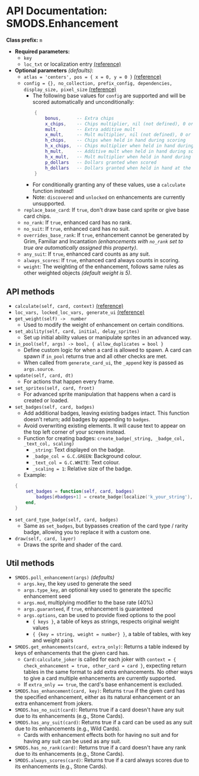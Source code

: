 # API Documentation: SMODS.Enhancement
**Class prefix:** `m`
- **Required parameters:**
    - `key`
    - `loc_txt` or localization entry [(reference)](https://github.com/Steamodded/smods/wiki/Localization)
- **Optional parameters** *(defaults)*:
    - `atlas = 'centers', pos = { x = 0, y = 0 }` [(reference)](https://github.com/Steamodded/smods/wiki/SMODS.Atlas#applying-textures-to-cards)
    - `config = {}, no_collection, prefix_config, dependencies, display_size, pixel_size` [(reference)](https://github.com/Steamodded/smods/wiki/API-Documentation#common-parameters)
        - The following base values for `config` are supported and will be scored automatically and unconditionally:
        ```lua
            {
                bonus,      -- Extra chips
                x_chips,    -- Chips multiplier, nil (not defined), 0 or 1 is treated as 1.
                mult,       -- Extra additive mult
                x_mult,     -- Mult multiplier, nil (not defined), 0 or 1 is treated as 1.
                h_chips,    -- Chips when held in hand during scoring
                h_x_chips,  -- Chips multiplier when held in hand during scoring, nil (not defined), 0 or 1 is treated as 1.
                h_mult,     -- Additive mult when held in hand during scoring
                h_x_mult,   -- Mult multiplier when held in hand during scoring, nil (not defined), 0 or 1 is treated as 1.
                p_dollars   -- Dollars granted when scored
                h_dollars   -- Dollars granted when held in hand at the end of the round
            }
        ```
        - For conditionally granting any of these values, use a `calculate` function instead!
        - Note: `discovered` and `unlocked` on enhancements are currently unsupported.
    - `replace_base_card`: If `true`, don't draw base card sprite or give base card chips.
    - `no_rank`: If `true`, enhanced card has no rank.
    - `no_suit`: If `true`, enhanced card has no suit.
    - `overrides_base_rank`: If `true`, enhancement cannot be generated by Grim, Familiar and Incantation *(enhancements with `no_rank` set to true are automatically assigned this property)*.
    - `any_suit`: If `true`, enhanced card counts as any suit.
    - `always_scores`: If `true`, enhanced card always counts in scoring.
	- `weight`: The weighting of the enhancement, follows same rules as other weighted objects *(default weight is 5)*.

## API methods
- `calculate(self, card, context)` [(reference)](https://github.com/Steamodded/smods/wiki/Calculate-Functions)
- `loc_vars, locked_loc_vars, generate_ui` [(reference)](https://github.com/Steamodded/smods/wiki/Localization#Localization-functions)
- `get_weight(self) ->  number `
    - Used to modify the weight of enhancement on certain conditions.
- `set_ability(self, card, initial, delay_sprites)`
    - Set up initial ability values or manipulate sprites in an advanced way.
-  `in_pool(self, args) -> bool, { allow_duplicates = bool }`
    - Define custom logic for when a card is allowed to spawn. A card can spawn if `in_pool` returns true and all other checks are met.
    - When called from `generate_card_ui`, the `_append` key is passed as `args.source`.
- `update(self, card, dt)`
    - For actions that happen every frame.
- `set_sprites(self, card, front)`
    - For advanced sprite manipulation that happens when a card is created or loaded.
- `set_badges(self, card, badges)`
    - Add additional badges, leaving existing badges intact. This function doesn't return; add badges by appending to `badges`.
    - Avoid overwriting existing elements. It will cause text to appear on the top left corner of your screen instead.
    - Function for creating badges: `create_badge(_string, _badge_col, _text_col, scaling)`
        - `_string`: Text displayed on the badge.
        - `_badge_col = G.C.GREEN`: Background colour.
        - `_text_col = G.C.WHITE`: Text colour.
        - `_scaling = 1`: Relative size of the badge.
    - Example:
    ```lua
    {
        set_badges = function(self, card, badges)
            badges[#badges+1] = create_badge(localize('k_your_string'), G.C.RED, G.C.BLACK, 1.2 )
        end,
    }
    ```
- `set_card_type_badge(self, card, badges)`
    - Same as `set_badges`, but bypasses creation of the card type / rarity badge, allowing you to replace it with a custom one.
- `draw(self, card, layer)`
    - Draws the sprite and shader of the card.

## Util methods
- `SMODS.poll_enhancement(args)` *(defaults)*
    - `args.key`, the key used to generate the seed
    - `args.type_key`, an optional key used to generate the specific enhancement seed
    - `args.mod`, multiplying modifier to the base rate (40%)
    - `args.guaranteed`, if `true`, enhancement is guaranteed
    - `args.options`, can be used to provide fixed options to the pool
        - `{ keys }`, a table of keys as strings, respects original weight values
        - `{ {key = string, weight = number} }`, a table of tables, with key and weight pairs
- `SMODS.get_enhancements(card, extra_only)`: Returns a table indexed by keys of enhancements that the given card has.
    - `Card:calculate_joker` is called for each joker with `context = { check_enhancement = true, other_card = card }`, expecting return tables in the same format to add extra enhancements. No other ways to give a card multiple enhancements are currently supported.
    - If `extra_only == true`, the card's base enhancement is excluded.
- `SMODS.has_enhancement(card, key)`: Returns `true` if the given card has the specified enhancement, either as its natural enhancement or an extra enhancement from jokers.
- `SMODS.has_no_suit(card)`: Returns true if a card doesn't have any suit due to its enhancements (e.g., Stone Cards).
- `SMODS.has_any_suit(card)`: Returns true if a card can be used as any suit due to its enhancements (e.g., Wild Cards).
    - Cards with enhancement effects both for having no suit and for having any suit can be used as any suit.
- `SMODS.has_no_rank(card)`: Returns true if a card doesn't have any rank due to its enhancements (e.g., Stone Cards).
- `SMODS.always_scores(card)`: Returns true if a card always scores due to its enhancements (e.g., Stone Cards).
